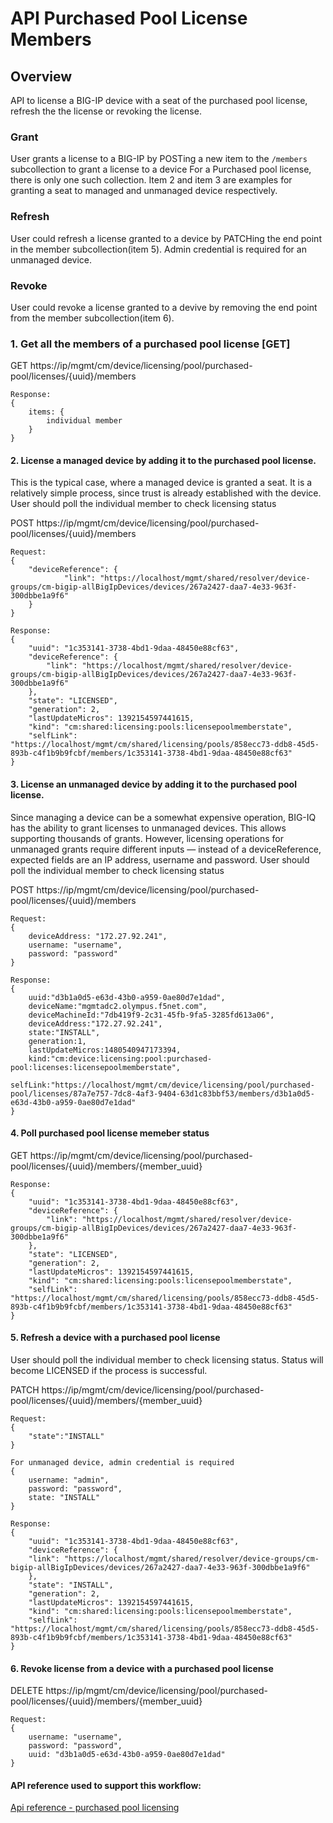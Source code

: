 # API Purchased Pool License Members

## Overview

API to license a BIG-IP device with a seat of the purchased pool license, refresh the the license or revoking the license.

### Grant
User grants a license to a BIG-IP  by POSTing a new item to the `/members` subcollection to grant a license to a device
For a Purchased pool license, there is only one such collection.  Item 2 and item 3 are examples for granting a seat to
managed and unmanaged device respectively.

### Refresh
User could refresh a license granted to a device by PATCHing the end point in the member subcollection(item 5).  Admin credential
is required for an unmanaged device.

### Revoke
User could revoke a license granted to a devive by removing the end point from the member subcollection(item 6).

### 1. Get all the members of a purchased pool license [GET]

GET https://ip/mgmt/cm/device/licensing/pool/purchased-pool/licenses/{uuid}/members
```
Response:
{
    items: {
        individual member
    }
}
```

#### 2. License a managed device by adding it to the purchased pool license.
This is the typical case, where a managed device is granted a seat. It is a relatively simple process, since trust is already established with the device.
User should poll the individual member to check licensing status

POST https://ip/mgmt/cm/device/licensing/pool/purchased-pool/licenses/{uuid}/members
```
Request:
{
    "deviceReference": {
            "link": "https://localhost/mgmt/shared/resolver/device-groups/cm-bigip-allBigIpDevices/devices/267a2427-daa7-4e33-963f-300dbbe1a9f6"
    }
}

Response:
{
    "uuid": "1c353141-3738-4bd1-9daa-48450e88cf63",
    "deviceReference": {
        "link": "https://localhost/mgmt/shared/resolver/device-groups/cm-bigip-allBigIpDevices/devices/267a2427-daa7-4e33-963f-300dbbe1a9f6"
    },
    "state": "LICENSED",
    "generation": 2,
    "lastUpdateMicros": 1392154597441615,
    "kind": "cm:shared:licensing:pools:licensepoolmemberstate",
    "selfLink": "https://localhost/mgmt/cm/shared/licensing/pools/858ecc73-ddb8-45d5-893b-c4f1b9b9fcbf/members/1c353141-3738-4bd1-9daa-48450e88cf63"
}
```

#### 3. License an unmanaged device by adding it to the purchased pool license.
Since managing a device can be a somewhat expensive operation, BIG-IQ has the ability to grant licenses to unmanaged devices. This allows supporting thousands of grants.
However, licensing operations for unmanaged grants require different inputs &mdash; instead of a deviceReference, expected fields are an IP address, username and password.  User should poll the individual member to check licensing status

POST https://ip/mgmt/cm/device/licensing/pool/purchased-pool/licenses/{uuid}/members
```
Request:
{
    deviceAddress: "172.27.92.241",
    username: "username",
    password: "password"
}

Response:
{
    uuid:"d3b1a0d5-e63d-43b0-a959-0ae80d7e1dad",
    deviceName:"mgmtadc2.olympus.f5net.com",
    deviceMachineId:"7db419f9-2c31-45fb-9fa5-3285fd613a06",
    deviceAddress:"172.27.92.241",
    state:"INSTALL",
    generation:1,
    lastUpdateMicros:1480540947173394,
    kind:"cm:device:licensing:pool:purchased-pool:licenses:licensepoolmemberstate",
    selfLink:"https://localhost/mgmt/cm/device/licensing/pool/purchased-pool/licenses/87a7e757-7dc8-4af3-9404-63d1c83bbf53/members/d3b1a0d5-e63d-43b0-a959-0ae80d7e1dad"
}
```

#### 4. Poll purchased pool license memeber status

GET https://ip/mgmt/cm/device/licensing/pool/purchased-pool/licenses/{uuid}/members/{member_uuid}
```
Response:
{
    "uuid": "1c353141-3738-4bd1-9daa-48450e88cf63",
    "deviceReference": {
        "link": "https://localhost/mgmt/shared/resolver/device-groups/cm-bigip-allBigIpDevices/devices/267a2427-daa7-4e33-963f-300dbbe1a9f6"
    },
    "state": "LICENSED",
    "generation": 2,
    "lastUpdateMicros": 1392154597441615,
    "kind": "cm:shared:licensing:pools:licensepoolmemberstate",
    "selfLink": "https://localhost/mgmt/cm/shared/licensing/pools/858ecc73-ddb8-45d5-893b-c4f1b9b9fcbf/members/1c353141-3738-4bd1-9daa-48450e88cf63"
}
```

#### 5. Refresh a device with a purchased pool license
User should poll the individual member to check licensing status.  Status will become LICENSED if the process is successful.

PATCH https://ip/mgmt/cm/device/licensing/pool/purchased-pool/licenses/{uuid}/members/{member_uuid}
```
Request:
{
    "state":"INSTALL"
}

For unmanaged device, admin credential is required
{
    username: "admin",
    password: "password",
    state: "INSTALL"
}

Response:
{
    "uuid": "1c353141-3738-4bd1-9daa-48450e88cf63",
    "deviceReference": {
    "link": "https://localhost/mgmt/shared/resolver/device-groups/cm-bigip-allBigIpDevices/devices/267a2427-daa7-4e33-963f-300dbbe1a9f6"
    },
    "state": "INSTALL",
    "generation": 2,
    "lastUpdateMicros": 1392154597441615,
    "kind": "cm:shared:licensing:pools:licensepoolmemberstate",
    "selfLink": "https://localhost/mgmt/cm/shared/licensing/pools/858ecc73-ddb8-45d5-893b-c4f1b9b9fcbf/members/1c353141-3738-4bd1-9daa-48450e88cf63"
}
```

#### 6. Revoke license from a device with a purchased pool license

DELETE https://ip/mgmt/cm/device/licensing/pool/purchased-pool/licenses/{uuid}/members/{member_uuid}
```
Request:
{
    username: "username",
    password: "password",
    uuid: "d3b1a0d5-e63d-43b0-a959-0ae80d7e1dad"
}
```

#### API reference used to support this workflow:
[Api reference - purchased pool licensing](../html-reference/license-purchased-pools.html)